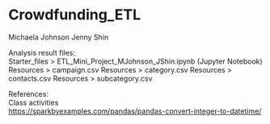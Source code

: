 # Crowdfunding_ETL

Michaela Johnson
Jenny Shin

Analysis result files:   
Starter_files > ETL_Mini_Project_MJohnson_JShin.ipynb (Jupyter Notebook)  
Resources > campaign.csv
Resources > category.csv
Resources > contacts.csv
Resources > subcategory.csv


References:  
Class activities  
https://sparkbyexamples.com/pandas/pandas-convert-integer-to-datetime/
